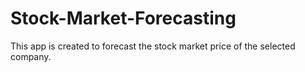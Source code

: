 # Stock-Market-Forecasting
This app is created to forecast the stock market price of the selected company.
